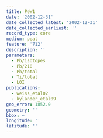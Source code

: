 ```yaml
---
title: PeW1
date: '2002-12-31'
date_collected_latest: '2002-12-31'
date_collected_earliest: ''
record_type: core
medium: peat
feature: '712'
description: ''
parameters:
  - Pb/isotopes
  - Pb/210
  - Pb/total
  - Ti/total
  - LOI
publications:
  - weiss_etal02
  - kylander_etal09
geo_error: 1852.0
geometry: ''
bbox: ~
longitude: ''
latitude: ''
---
```

